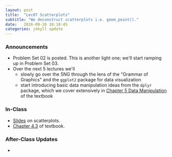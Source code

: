 ```yaml
---
layout: post
title:  "Lec07 Scatterplots"
subtitle: "We deconstruct scatterplots i.e. geom_point()."
date:   2016-09-26 10:10:45
categories: jekyll update
---
```




### Announcements

* Problem Set 02 is posted. This is another light one; we'll start ramping up in Problem Set 03.
* Over the next 5 lectures we'll
    + slowly go over the 5NG through the lens of the "Grammar of Graphics" and the `ggplot2` package for data visualization
    + start introducing basic data manipulation ideas from the `dplyr` package, which we cover extensively in [Chapter 5 Data Manipulation](https://rudeboybert.github.io/IntroStatDataSciences/5-manip.html) of the textbook



### In-Class

* <a href = "{{ site.baseurl }}/assets/2-Data/scatterplot.html" target = "_blank">Slides</a> on scatterplots.
* <a href = "https://rudeboybert.github.io/IntroStatDataSciences/4-viz.html#scatterplots" target = "_blank">Chapter 4.3</a> of textbook.


### After-Class Updates

* <!--Lec07 <a href = "{{ site.baseurl }}/assets/LC/scatterplot.html" target = "_blank">learning check discussion</a>.-->

